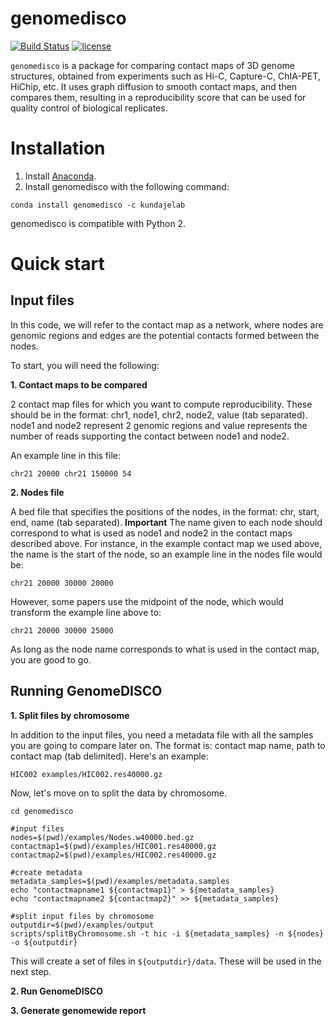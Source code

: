 # genomedisco
[![Build Status](https://travis-ci.org/kundajelab/genomedisco.svg?branch=master)](https://travis-ci.org/kundajelab/genomedisco)
[![license](https://img.shields.io/github/license/mashape/apistatus.svg?maxAge=2592000)](https://github.com/kundajelab/genomedisco/blob/master/LICENSE)

`genomedisco` is a package for comparing contact maps of 3D genome structures, obtained from experiments such as Hi-C, Capture-C, ChIA-PET, HiChip, etc. It uses graph diffusion to smooth contact maps, and then compares them, resulting in a reproducibility score that can be used for quality control of biological replicates.

Installation
===

1. Install [Anaconda](https://www.continuum.io/downloads). 
2. Install genomedisco with the following command:
```
conda install genomedisco -c kundajelab
```
genomedisco is compatible with Python 2.

Quick start
====

Input files
---
In this code, we will refer to the contact map as a network, where nodes are genomic regions and edges are the potential contacts formed between the nodes.

To start, you will need the following:

**1. Contact maps to be compared**

2 contact map files for which you want to compute reproducibility. These should be in the format: chr1, node1, chr2, node2, value (tab separated). node1 and node2 represent 2 genomic regions and value represents the number of reads supporting the contact between node1 and node2.

An example line in this file:

`chr21 20000 chr21 150000 54`

**2. Nodes file**

A bed file that specifies the positions of the nodes, in the format: chr, start, end, name (tab separated). **Important** The name given to each node should correspond to what is used as node1 and node2 in the contact maps described above. For instance, in the example contact map we used above, the name is the start of the node, so an example line in the nodes file would be:

`chr21 20000 30000 20000`

However, some papers use the midpoint of the node, which would transform the example line above to:

`chr21 20000 30000 25000`

As long as the node name corresponds to what is used in the contact map, you are good to go.

Running GenomeDISCO
---

**1. Split files by chromosome**

In addition to the input files, you need a metadata file with all the samples you are going to compare later on. The format is: contact map name, path to contact map (tab delimited). Here's an example:

```HIC001 examples/HIC001.res40000.gz
HIC002 examples/HIC002.res40000.gz
```

Now, let's move on to split the data by chromosome.

```
cd genomedisco

#input files
nodes=$(pwd)/examples/Nodes.w40000.bed.gz
contactmap1=$(pwd)/examples/HIC001.res40000.gz
contactmap2=$(pwd)/examples/HIC002.res40000.gz

#create metadata
metadata_samples=$(pwd)/examples/metadata.samples
echo "contactmapname1 ${contactmap1}" > ${metadata_samples}
echo "contactmapname2 ${contactmap2}" >> ${metadata_samples}

#split input files by chromosome
outputdir=$(pwd)/examples/output
scripts/splitByChromosome.sh -t hic -i ${metadata_samples} -n ${nodes} -o ${outputdir}
```

This will create a set of files in `${outputdir}/data`. These will be used in the next step.

**2. Run GenomeDISCO**



**3. Generate genomewide report**





